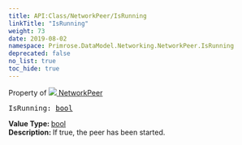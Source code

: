 ```yaml
---
title: API:Class/NetworkPeer/IsRunning
linkTitle: "IsRunning"
weight: 73
date: 2019-08-02
namespace: Primrose.DataModel.Networking.NetworkPeer.IsRunning
deprecated: false
no_list: true
toc_hide: true
---
```

Property of <a href="/docs/api-reference/Class/NetworkPeer"><img src="/icons/silk/default.png"/>&nbsp;NetworkPeer</a>
<pre class="method-declaration">
IsRunning: <a class="type" href="/docs/api-reference/System/Primitives#boolean">bool</a></pre>
<b>Value Type: </b>
<a class="type" href="/docs/api-reference/System/Primitives#boolean">bool</a>
<br/>
<b>Description: </b>
If true, the peer has been started.

